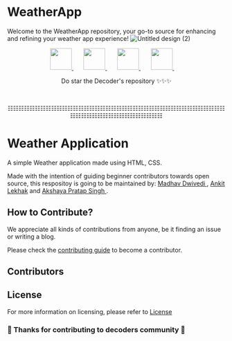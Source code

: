 # WeatherApp
Welcome to the WeatherApp repository, your go-to source for enhancing and refining your weather app experience! 
![Untitled design (2)](https://user-images.githubusercontent.com/75475819/192336309-98249162-ca44-4f7c-b930-25f4beaa105f.png)

<p align="center">
<a href="https://t.me/decoderscommunity">
  <img src="https://upload.wikimedia.org/wikipedia/commons/8/82/Telegram_logo.svg" height="50px" />
</a>&nbsp; &nbsp; &nbsp;
<a href="https://www.linkedin.com/company/decoderscommunity">
  <img src="https://upload.wikimedia.org/wikipedia/commons/f/f8/LinkedIn_icon_circle.svg" height="50px" />
</a>&nbsp; &nbsp; &nbsp;
<a href="https://instagram.com/decoderscommunity">
  <img src="https://upload.wikimedia.org/wikipedia/commons/thumb/1/13/CIS-A2K_Instagram_Icon_%28Pink%29.svg/640px-CIS-A2K_Instagram_Icon_%28Pink%29.svg.png" height="50px" />
</a>&nbsp; &nbsp; &nbsp;
<a href="https://bit.ly/DecodersYoutube">
  <img src="https://upload.wikimedia.org/wikipedia/commons/thumb/b/b1/Antu_youtube-dl.svg/640px-Antu_youtube-dl.svg.png" height="50px" />
</a>&nbsp; &nbsp; &nbsp;
 </p>


<p align="center">
Do star the Decoder's repository ✨✨✨
</p>

<br>

<p align="center">☷☷☷☷☷☷☷☷☷☷☷☷☷☷☷☷☷☷☷☷☷☷☷☷☷☷☷☷☷☷☷☷☷☷☷☷☷☷☷☷☷☷☷☷☷☷☷☷☷☷☷☷☷☷☷☷☷</p>


# Weather Application

A simple Weather application made using HTML, CSS. 

Made with the intention of guiding beginner contributors towards open source, this respositoy is going to be maintained by: [Madhav Dwivedi ](https://github.com/hubblemd) , [Ankit Lekhak](https://github.com/AnkitVlekhak) and [Akshaya Pratap Singh ](https://github.com/akshaya-cp).

## How to Contribute?

We appreciate all kinds of contributions from anyone, be it finding an issue or writing a blog.

Please check the [contributing guide](CONTRIBUTING.md) to become a contributor.

## Contributors




## License

For more information on licensing, please refer to [License](LICENSE)


### 🎉 Thanks for contributing to decoders community 🎉


